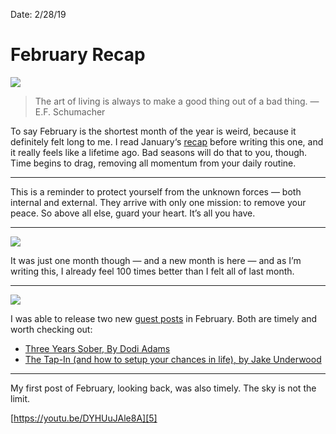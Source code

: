 Date: 2/28/19

# February Recap

![][image-1]

> The art of living is always to make a good thing out of a bad thing. — E.F. Schumacher

To say February is the shortest month of the year is weird, because it definitely felt long to me. I read January‘s [recap][1] before writing this one, and it really feels like a lifetime ago. Bad seasons will do that to you, though. Time begins to drag, removing all momentum from your daily routine.

---- 

This is a reminder to protect yourself from the unknown forces — both internal and external. They arrive with only one mission: to remove your peace. So above all else, guard your heart. It’s all you have.

---- 

![][image-2]

It was just one month though — and a new month is here — and as I’m writing this, I already feel 100 times better than I felt all of last month.

---- 

![][image-3]

I was able to release two new [guest posts][2] in February. Both are timely and worth checking out:

- [Three Years Sober, By Dodi Adams][3]
- [The Tap-In (and how to setup your chances in life), by Jake Underwood][4]

---- 

My first post of February, looking back, was also timely. The sky is not the limit.

[https://youtu.be/DYHUuJAle8A][5]

[1]:	https://nashp.com/january-recap
[2]:	/guest
[3]:	/dodi
[4]:	https://nashp.com/the-tap-in
[5]:	https://youtu.be/DYHUuJAle8A

[image-1]:	https://i.imgur.com/PT4USuY.jpg
[image-2]:	https://i.imgur.com/Za3syz5.jpg
[image-3]:	https://i.imgur.com/y1pMbFe.jpg